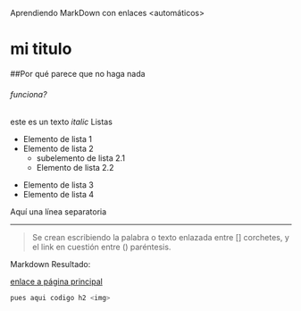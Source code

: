 Aprendiendo MarkDown con enlaces <automáticos>

# mi titulo

##Por qué parece que no haga nada

###### funciona?

este es un texto _italic_
Listas

- Elemento de lista 1
- Elemento de lista 2
  - subelemento de lista 2.1
  - Elemento de lista 2.2

* Elemento de lista 3
* Elemento de lista 4

Aquí una línea separatoria

---

> Se crean escribiendo la palabra o texto enlazada entre [] corchetes, y el link en cuestión entre () paréntesis.

Markdown Resultado:

[enlace a página principal](https://sarlacgar.github.io/Ejemplo_pagina_markdown_proyecto_intermodular/index)

```java
pues aqui codigo h2 <img>
```

